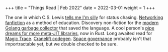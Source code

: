 +++
title = "Things Read | Feb 2022"
date = 2022-03-01
weight = 1
+++

The one in which C.S. Lewis [tells me I'm silly](https://www.lewissociety.org/innerring/) for status chasing. [Networking fanfiction](https://paulbutler.org/2022/what-does-it-mean-to-listen-on-a-port/) as a method of education. Discovery non-fiction for the [modern Golang garbage collector](https://go.dev/blog/ismmkeynote) that saved the language. A cool person's [pipe dreams for more meta-JIT libraries](https://blog.redvice.org/2022/lineiform-rust-meta-jit/), now in Rust. Long awaited read for [Magic Trace](https://blog.janestreet.com/magic-trace/). [Cranelift codegen](https://github.com/bytecodealliance/wasmtime/tree/main/cranelift
). [Space governance](https://80000hours.org/problem-profiles/space-governance/) probably isn't that importractable yet, but we double checked to be sure.
